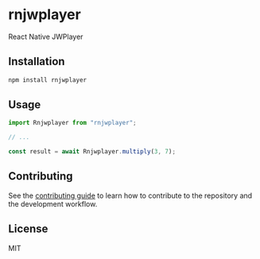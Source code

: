 # rnjwplayer

React Native JWPlayer

## Installation

```sh
npm install rnjwplayer
```

## Usage

```js
import Rnjwplayer from "rnjwplayer";

// ...

const result = await Rnjwplayer.multiply(3, 7);
```

## Contributing

See the [contributing guide](CONTRIBUTING.md) to learn how to contribute to the repository and the development workflow.

## License

MIT
